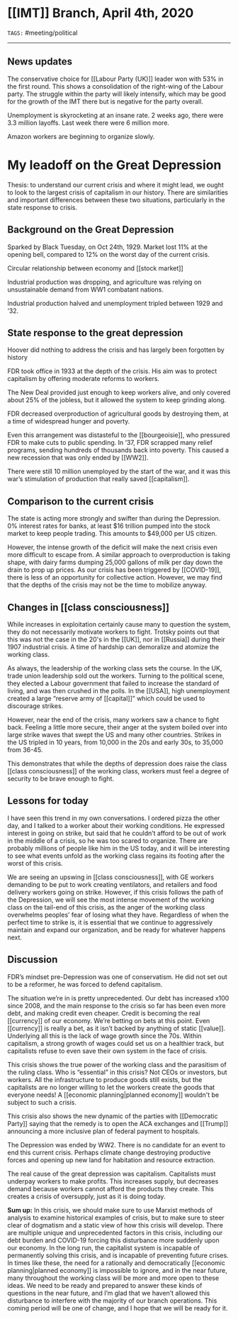 # [[IMT]] Branch, April 4th, 2020
`TAGS:` #meeting/political

---
## News updates
The conservative choice for [[Labour Party (UK)]] leader won with 53% in the first round. This shows a consolidation of the right-wing of the Labour party. The struggle within the party will likely intensify, which may be good for the growth of the IMT there but is negative for the party overall.

Unemployment is skyrocketing at an insane rate. 2 weeks ago, there were 3.3 million layoffs. Last week there were 6 million more.

Amazon workers are beginning to organize slowly. 

# My leadoff on the Great Depression
Thesis: to understand our current crisis and where it might lead, we ought to look to the largest crisis of capitalism in our history. There are similarities and important differences between these two situations, particularly in the state response to crisis.

## Background on the Great Depression

Sparked by Black Tuesday, on Oct 24th, 1929. Market lost 11% at the opening bell, compared to 12% on the worst day of the current crisis.

Circular relationship between economy and [[stock market]]

Industrial production was dropping, and agriculture was relying on unsustainable demand from WW1 combatant nations. 

Industrial production halved and unemployment tripled between 1929 and ‘32.

## State response to the great depression

Hoover did nothing to address the crisis and has largely been forgotten by history

FDR took office in 1933 at the depth of the crisis. His aim was to protect capitalism by offering moderate reforms to workers. 

The New Deal provided just enough to keep workers alive, and only covered about 25% of the jobless, but it allowed the system to keep grinding along. 

FDR decreased overproduction of agricultural goods by destroying them, at a time of widespread hunger and poverty.

Even this arrangement was distasteful to the [[bourgeoisie]], who pressured FDR to make cuts to public spending. In ‘37, FDR scrapped many relief programs, sending hundreds of thousands back into poverty. This caused a new recession that was only ended by [[WW2]].  

There were still 10 million unemployed by the start of the war, and it was this war’s stimulation of production that really saved [[capitalism]]. 

## Comparison to the current crisis
The state is acting more strongly and swifter than during the Depression. 0% interest rates for banks, at least $16 trillion pumped into the stock market to keep people trading. This amounts to $49,000 per US citizen.

However, the intense growth of the deficit will make the next crisis even more difficult to escape from. A similar approach to overproduction is taking shape, with dairy farms dumping 25,000 gallons of milk per day down the drain to prop up prices. As our crisis has been triggered by [[COVID-19]], there is less of an opportunity for collective action. However, we may find that the depths of the crisis may not be the time to mobilize anyway.

## Changes in [[class consciousness]]
While increases in exploitation certainly cause many to question the system, they do not necessarily motivate workers to fight. Trotsky points out that this was not the case in the 20's in the [[UK]], nor in [[Russia]] during their 1907 industrial crisis. A time of hardship can demoralize and atomize the working class. 

As always, the leadership of the working class sets the course. In the UK, trade union leadership sold out the workers. Turning to the political scene, they elected a Labour government that failed to increase the standard of living, and was then crushed in the polls. 
In the [[USA]], high unemployment created a large “reserve army of [[capital]]” which could be used to discourage strikes. 

However, near the end of the crisis, many workers saw a chance to fight back. Feeling a little more secure, their anger at the system boiled over into large strike waves that swept the US and many other countries. Strikes in the US tripled in 10 years, from 10,000 in the 20s and early 30s, to 35,000 from 36-45. 

This demonstrates that while the depths of depression does raise the class [[class consciousness]] of the working class, workers must feel a degree of security to be brave enough to fight. 

## Lessons for today
I have seen this trend in my own conversations. I ordered pizza the other day, and I talked to a worker about their working conditions. He expressed interest in going on strike, but said that he couldn’t afford to be out of work in the middle of a crisis, so he was too scared to organize. There are probably millions of people like him in the US today, and it will be interesting to see what events unfold as the working class regains its footing after the worst of this crisis. 

We are seeing an upswing in [[class consciousness]], with GE workers demanding to be put to work creating ventilators, and retailers and food delivery workers going on strike. However, if this crisis follows the path of the Depression, we will see the most intense movement of the working class on the tail-end of this crisis, as the anger of the working class overwhelms peoples’ fear of losing what they have. 
Regardless of when the perfect time to strike is, it is essential that we continue to aggressively maintain and expand our organization, and be ready for whatever happens next.

## Discussion
FDR’s mindset pre-Depression was one of conservatism. He did not set out to be a reformer, he was forced to defend capitalism.

The situation we’re in is pretty unprecedented. Our debt has increased x100 since 2008, and the main response to the crisis so far has been even more debt, and making credit even cheaper. Credit is becoming the real [[currency]] of our economy. We’re betting on bets at this point. Even [[currency]] is really a bet, as it isn’t backed by anything of static [[value]]. Underlying all this is the lack of wage growth since the 70s. Within capitalism, a strong growth of wages could set us on a healthier track, but capitalists refuse to even save their own system in the face of crisis. 

This crisis shows the true power of the working class and the parasitism of the ruling class. Who is “essential” in this crisis? Not CEOs or investors, but workers. All the infrastructure to produce goods still exists, but the capitalists are no longer willing to let the workers create the goods that everyone needs! A [[economic planning|planned economy]] wouldn't be subject to such a crisis. 

This crisis also shows the new dynamic of the parties with [[Democratic Party]] saying that the remedy is to open the ACA exchanges and [[Trump]] announcing a more inclusive plan of federal payment to hospitals. 

The Depression was ended by WW2. There is no candidate for an event to end this current crisis. Perhaps climate change destroying productive forces and opening up new land for habitation and resource extraction.

The real cause of the great depression was capitalism. Capitalists must underpay workers to make profits. This increases supply, but decreases demand because workers cannot afford the products they create. This creates a crisis of oversupply, just as it is doing today. 

**Sum up:** In this crisis, we should make sure to use Marxist methods of analysis to examine historical examples of crisis, but to make sure to steer clear of dogmatism and a static view of how this crisis will develop. There are multiple unique and unprecedented factors in this crisis, including our debt burden and COVID-19 forcing this disturbance more suddenly upon our economy. In the long run, the capitalist system is incapable of permanently solving this crisis, and is incapable of preventing future crises. In times like these, the need for a rationally and democratically [[economic planning|planned economy]] is impossible to ignore, and in the near future, many throughout the working class will be more and more open to these ideas. We need to be ready and prepared to answer these kinds of questions in the near future, and I’m glad that we haven’t allowed this disturbance to interfere with the majority of our branch operations. This coming period will be one of change, and I hope that we will be ready for it.